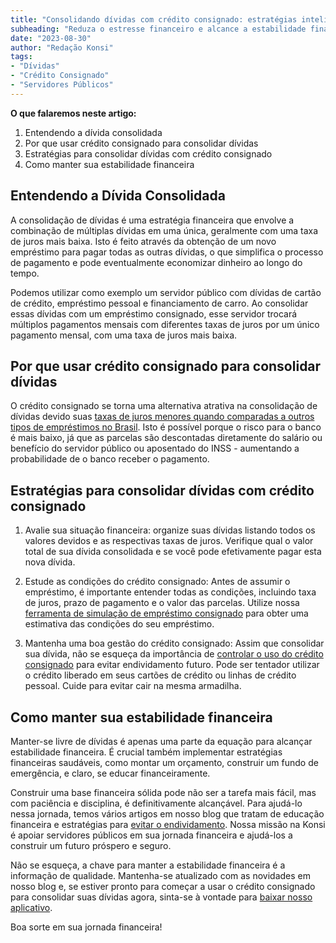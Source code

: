 ```yaml
---
title: "Consolidando dívidas com crédito consignado: estratégias inteligentes para servidores públicos"
subheading: "Reduza o estresse financeiro e alcance a estabilidade financeira evitando as armadilhas do endividamento"
date: "2023-08-30"
author: "Redação Konsi"
tags:
- "Dívidas"
- "Crédito Consignado"
- "Servidores Públicos"
---
```


**O que falaremos neste artigo:**

1. Entendendo a dívida consolidada
2. Por que usar crédito consignado para consolidar dívidas
3. Estratégias para consolidar dívidas com crédito consignado
4. Como manter sua estabilidade financeira

## Entendendo a Dívida Consolidada

A consolidação de dívidas é uma estratégia financeira que envolve a combinação de múltiplas dívidas em uma única, geralmente com uma taxa de juros mais baixa. Isto é feito através da obtenção de um novo empréstimo para pagar todas as outras dívidas, o que simplifica o processo de pagamento e pode eventualmente economizar dinheiro ao longo do tempo.

Podemos utilizar como exemplo um servidor público com dívidas de cartão de crédito, empréstimo pessoal e financiamento de carro. Ao consolidar essas dívidas com um empréstimo consignado, esse servidor trocará múltiplos pagamentos mensais com diferentes taxas de juros por um único pagamento mensal, com uma taxa de juros mais baixa.

## Por que usar crédito consignado para consolidar dívidas

O crédito consignado se torna uma alternativa atrativa na consolidação de dívidas devido suas [taxas de juros menores quando comparadas a outros tipos de empréstimos no Brasil](http://konsi.com.br/postagem/7-dicas-para-conseguir-a-menor-taxa-de-juros-no-consignado). Isto é possível porque o risco para o banco é mais baixo, já que as parcelas são descontadas diretamente do salário ou benefício do servidor público ou aposentado do INSS - aumentando a probabilidade de o banco receber o pagamento.

## Estratégias para consolidar dívidas com crédito consignado

1. Avalie sua situação financeira: organize suas dívidas listando todos os valores devidos e as respectivas taxas de juros. Verifique qual o valor total de sua dívida consolidada e se você pode efetivamente pagar esta nova dívida.

2. Estude as condições do crédito consignado: Antes de assumir o empréstimo, é importante entender todas as condições, incluindo taxa de juros, prazo de pagamento e o valor das parcelas. Utilize nossa [ferramenta de simulação de empréstimo consignado](http://konsi.com.br/simulacao-emprestimo-consignado) para obter uma estimativa das condições do seu empréstimo.

3. Mantenha uma boa gestão do crédito consignado: Assim que consolidar sua dívida, não se esqueça da importância de [controlar o uso do crédito consignado](http://konsi.com.br/postagem/como-gerenciar-o-crdito-consignado-de-forma-responsvel) para evitar endividamento futuro. Pode ser tentador utilizar o crédito liberado em seus cartões de crédito ou linhas de crédito pessoal. Cuide para evitar cair na mesma armadilha.

## Como manter sua estabilidade financeira

Manter-se livre de dívidas é apenas uma parte da equação para alcançar estabilidade financeira. É crucial também implementar estratégias financeiras saudáveis, como montar um orçamento, construir um fundo de emergência, e claro, se educar financeiramente.

Construir uma base financeira sólida pode não ser a tarefa mais fácil, mas com paciência e disciplina, é definitivamente alcançável. Para ajudá-lo nessa jornada, temos vários artigos em nosso blog que tratam de educação financeira e estratégias para [evitar o endividamento](http://konsi.com.br/postagem/servidores-publicos-evitar-endividamento). Nossa missão na Konsi é apoiar servidores públicos em sua jornada financeira e ajudá-los a construir um futuro próspero e seguro.

Não se esqueça, a chave para manter a estabilidade financeira é a informação de qualidade. Mantenha-se atualizado com as novidades em nosso blog e, se estiver pronto para começar a usar o crédito consignado para consolidar suas dívidas agora, sinta-se à vontade para [baixar nosso aplicativo](http://konsi.com.br/konsi-app).

Boa sorte em sua jornada financeira!
